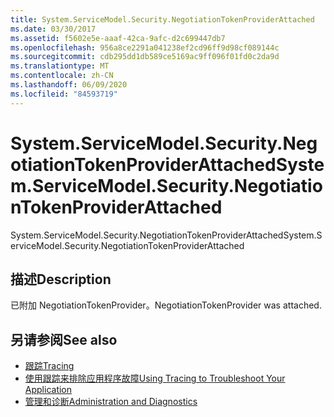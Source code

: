 ```yaml
---
title: System.ServiceModel.Security.NegotiationTokenProviderAttached
ms.date: 03/30/2017
ms.assetid: f5602e5e-aaaf-42ca-9afc-d2c699447db7
ms.openlocfilehash: 956a8ce2291a041238ef2cd96ff9d98cf089144c
ms.sourcegitcommit: cdb295dd1db589ce5169ac9ff096f01fd0c2da9d
ms.translationtype: MT
ms.contentlocale: zh-CN
ms.lasthandoff: 06/09/2020
ms.locfileid: "84593719"
---
```

# <a name="systemservicemodelsecuritynegotiationtokenproviderattached"></a><span data-ttu-id="b04d1-102">System.ServiceModel.Security.NegotiationTokenProviderAttached</span><span class="sxs-lookup"><span data-stu-id="b04d1-102">System.ServiceModel.Security.NegotiationTokenProviderAttached</span></span>
<span data-ttu-id="b04d1-103">System.ServiceModel.Security.NegotiationTokenProviderAttached</span><span class="sxs-lookup"><span data-stu-id="b04d1-103">System.ServiceModel.Security.NegotiationTokenProviderAttached</span></span>  
  
## <a name="description"></a><span data-ttu-id="b04d1-104">描述</span><span class="sxs-lookup"><span data-stu-id="b04d1-104">Description</span></span>  
 <span data-ttu-id="b04d1-105">已附加 NegotiationTokenProvider。</span><span class="sxs-lookup"><span data-stu-id="b04d1-105">NegotiationTokenProvider was attached.</span></span>  
  
## <a name="see-also"></a><span data-ttu-id="b04d1-106">另请参阅</span><span class="sxs-lookup"><span data-stu-id="b04d1-106">See also</span></span>

- [<span data-ttu-id="b04d1-107">跟踪</span><span class="sxs-lookup"><span data-stu-id="b04d1-107">Tracing</span></span>](index.md)
- [<span data-ttu-id="b04d1-108">使用跟踪来排除应用程序故障</span><span class="sxs-lookup"><span data-stu-id="b04d1-108">Using Tracing to Troubleshoot Your Application</span></span>](using-tracing-to-troubleshoot-your-application.md)
- [<span data-ttu-id="b04d1-109">管理和诊断</span><span class="sxs-lookup"><span data-stu-id="b04d1-109">Administration and Diagnostics</span></span>](../index.md)
